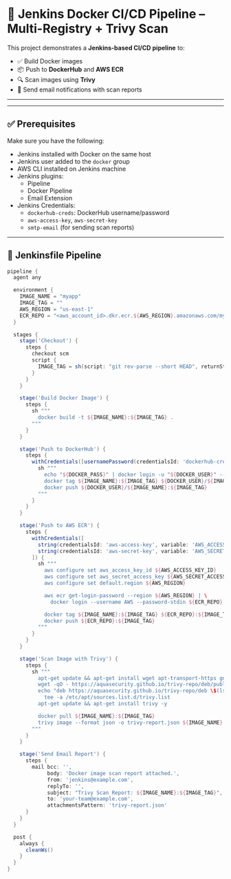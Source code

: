 # 🐳 Jenkins Docker CI/CD Pipeline – Multi-Registry + Trivy Scan

This project demonstrates a **Jenkins-based CI/CD pipeline** to:

- ✅ Build Docker images  
- 📦 Push to **DockerHub** and **AWS ECR**  
- 🔍 Scan images using **Trivy**  
- 📧 Send email notifications with scan reports  

---

---

## ✅ Prerequisites

Make sure you have the following:

- Jenkins installed with Docker on the same host
- Jenkins user added to the `docker` group
- AWS CLI installed on Jenkins machine
- Jenkins plugins:
  - Pipeline
  - Docker Pipeline
  - Email Extension
- Jenkins Credentials:
  - `dockerhub-creds`: DockerHub username/password
  - `aws-access-key`, `aws-secret-key`
  - `smtp-email` (for sending scan reports)

---

## 🧪 Jenkinsfile Pipeline

```groovy
pipeline {
  agent any

  environment {
    IMAGE_NAME = "myapp"
    IMAGE_TAG = ""
    AWS_REGION = "us-east-1"
    ECR_REPO = "<aws_account_id>.dkr.ecr.${AWS_REGION}.amazonaws.com/myapp"
  }

  stages {
    stage('Checkout') {
      steps {
        checkout scm
        script {
          IMAGE_TAG = sh(script: "git rev-parse --short HEAD", returnStdout: true).trim()
        }
      }
    }

    stage('Build Docker Image') {
      steps {
        sh """
          docker build -t ${IMAGE_NAME}:${IMAGE_TAG} .
        """
      }
    }

    stage('Push to DockerHub') {
      steps {
        withCredentials([usernamePassword(credentialsId: 'dockerhub-creds', usernameVariable: 'DOCKER_USER', passwordVariable: 'DOCKER_PASS')]) {
          sh """
            echo "${DOCKER_PASS}" | docker login -u "${DOCKER_USER}" --password-stdin
            docker tag ${IMAGE_NAME}:${IMAGE_TAG} ${DOCKER_USER}/${IMAGE_NAME}:${IMAGE_TAG}
            docker push ${DOCKER_USER}/${IMAGE_NAME}:${IMAGE_TAG}
          """
        }
      }
    }

    stage('Push to AWS ECR') {
      steps {
        withCredentials([
          string(credentialsId: 'aws-access-key', variable: 'AWS_ACCESS_KEY_ID'),
          string(credentialsId: 'aws-secret-key', variable: 'AWS_SECRET_ACCESS_KEY')
        ]) {
          sh """
            aws configure set aws_access_key_id ${AWS_ACCESS_KEY_ID}
            aws configure set aws_secret_access_key ${AWS_SECRET_ACCESS_KEY}
            aws configure set default.region ${AWS_REGION}

            aws ecr get-login-password --region ${AWS_REGION} | \
              docker login --username AWS --password-stdin ${ECR_REPO}

            docker tag ${IMAGE_NAME}:${IMAGE_TAG} ${ECR_REPO}:${IMAGE_TAG}
            docker push ${ECR_REPO}:${IMAGE_TAG}
          """
        }
      }
    }

    stage('Scan Image with Trivy') {
      steps {
        sh """
          apt-get update && apt-get install wget apt-transport-https gnupg lsb-release -y
          wget -qO - https://aquasecurity.github.io/trivy-repo/deb/public.key | apt-key add -
          echo "deb https://aquasecurity.github.io/trivy-repo/deb \$(lsb_release -sc) main" | \
            tee -a /etc/apt/sources.list.d/trivy.list
          apt-get update && apt-get install trivy -y

          docker pull ${IMAGE_NAME}:${IMAGE_TAG}
          trivy image --format json -o trivy-report.json ${IMAGE_NAME}:${IMAGE_TAG}
        """
      }
    }

    stage('Send Email Report') {
      steps {
        mail bcc: '',
             body: 'Docker image scan report attached.',
             from: 'jenkins@example.com',
             replyTo: '',
             subject: "Trivy Scan Report: ${IMAGE_NAME}:${IMAGE_TAG}",
             to: 'your-team@example.com',
             attachmentsPattern: 'trivy-report.json'
      }
    }
  }

  post {
    always {
      cleanWs()
    }
  }
}
